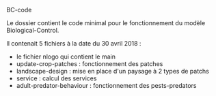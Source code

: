 BC-code

Le dossier contient le code minimal pour le fonctionnement du modèle Biological-Control.

Il contenait 5 fichiers à la date du 30 avril 2018 :

- le fichier nlogo qui contient le main
- update-crop-patches : fonctionnement des patches
- landscape-design : mise en place d'un paysage à 2 types de patchs
- service : calcul des services
- adult-predator-behaviour : fonctionnement des pests-predators